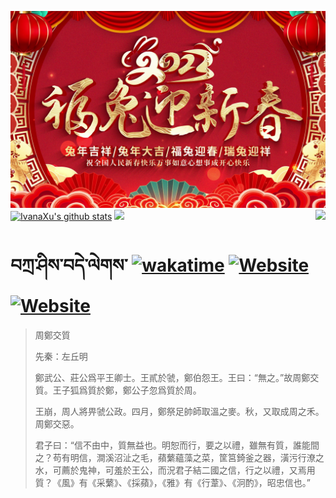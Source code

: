 ![](./Source/5eecf35f693f168adc0bc5ad06da35ad.jpg)[![IvanaXu's github stats](https://github-readme-stats.vercel.app/api?username=IvanaXu&theme=codeSTACKr)](https://github.com/anuraghazra/github-readme-stats)
<img align="right" src="https://github-readme-stats.vercel.app/api/top-langs/?username=IvanaXu&langs_count=8&theme=codeSTACKr" />
<img src="https://github-readme-stats.vercel.app/api/wakatime?username=IvanaXu&layout=compact&langs_count=8&theme=codeSTACKr&custom_title=Programming&nbsp;Times&nbsp;(Since&nbsp;Jul.29.2021)" />
# བཀྲ་ཤིས་བདེ་ལེགས་	[![wakatime](https://wakatime.com/badge/user/5043ee4a-e361-4607-9d47-d557f2005d05.svg)](https://wakatime.com/@5043ee4a-e361-4607-9d47-d557f2005d05)	[![Website](https://img.shields.io/website?label=tianchi&up_color=orange&up_message=IvanaXu&url=https%3A%2F%2Fshields.io)](https://tianchi.aliyun.com/home/science/scienceDetail?userId=1095279182618)	[![Website](https://img.shields.io/website?label=yuque&up_color=green&up_message=IvanaXu&url=https%3A%2F%2Fshields.io)](https://www.yuque.com/ivanaxu)
> 周鄭交質
> 
> 先秦：左丘明 
> 
> 鄭武公、莊公爲平王卿士。王貳於虢，鄭伯怨王。王曰：“無之。”故周鄭交質。王子狐爲質於鄭，鄭公子忽爲質於周。
> 
> 王崩，周人將畀虢公政。四月，鄭祭足帥師取溫之麥。秋，又取成周之禾。周鄭交惡。
> 
> 君子曰：“信不由中，質無益也。明恕而行，要之以禮，雖無有質，誰能間之？苟有明信，澗溪沼沚之毛，蘋蘩蘊藻之菜，筐筥錡釜之器，潢污行潦之水，可薦於鬼神，可羞於王公，而況君子結二國之信，行之以禮，又焉用質？《風》有《采蘩》、《採蘋》，《雅》有《行葦》、《泂酌》，昭忠信也。”
>